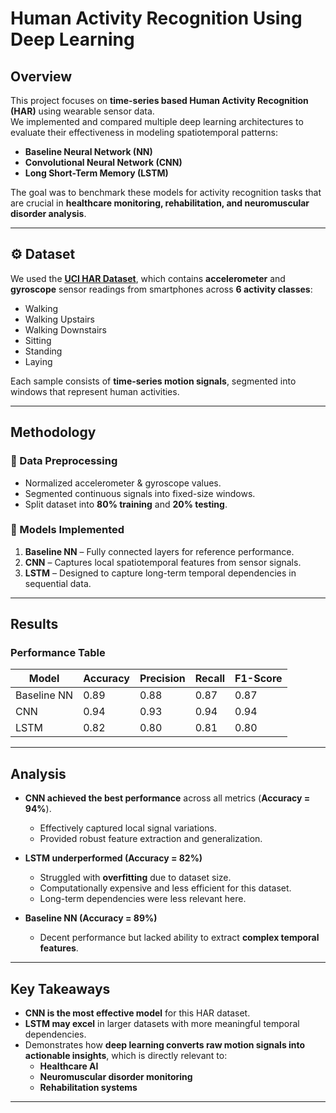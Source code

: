 # Human Activity Recognition Using Deep Learning

##  Overview
This project focuses on **time-series based Human Activity Recognition (HAR)** using wearable sensor data.  
We implemented and compared multiple deep learning architectures to evaluate their effectiveness in modeling spatiotemporal patterns:

- **Baseline Neural Network (NN)**  
- **Convolutional Neural Network (CNN)**  
- **Long Short-Term Memory (LSTM)**  

The goal was to benchmark these models for activity recognition tasks that are crucial in **healthcare monitoring, rehabilitation, and neuromuscular disorder analysis**.

---

## ⚙ Dataset
We used the **[UCI HAR Dataset](https://archive.ics.uci.edu/dataset/240/human+activity+recognition+using+smartphones)**, which contains **accelerometer** and **gyroscope** sensor readings from smartphones across **6 activity classes**:

- Walking  
- Walking Upstairs  
- Walking Downstairs  
- Sitting  
- Standing  
- Laying  

Each sample consists of **time-series motion signals**, segmented into windows that represent human activities.

---

##  Methodology

### 🔹 Data Preprocessing
- Normalized accelerometer & gyroscope values.  
- Segmented continuous signals into fixed-size windows.  
- Split dataset into **80% training** and **20% testing**.  

### 🔹 Models Implemented
1. **Baseline NN** – Fully connected layers for reference performance.  
2. **CNN** – Captures local spatiotemporal features from sensor signals.  
3. **LSTM** – Designed to capture long-term temporal dependencies in sequential data.  

---

##  Results

### Performance Table
| Model        | Accuracy | Precision | Recall | F1-Score |
|--------------|----------|-----------|--------|----------|
| Baseline NN  | 0.89     | 0.88      | 0.87   | 0.87     |
| CNN          | 0.94     | 0.93      | 0.94   | 0.94     |
| LSTM         | 0.82     | 0.80      | 0.81   | 0.80     |

---

## Analysis
- **CNN achieved the best performance** across all metrics (**Accuracy = 94%**).  
  - Effectively captured local signal variations.  
  - Provided robust feature extraction and generalization.  

- **LSTM underperformed (Accuracy = 82%)**  
  - Struggled with **overfitting** due to dataset size.  
  - Computationally expensive and less efficient for this dataset.  
  - Long-term dependencies were less relevant here.  

- **Baseline NN (Accuracy = 89%)**  
  - Decent performance but lacked ability to extract **complex temporal features**.  

---

## Key Takeaways
- **CNN is the most effective model** for this HAR dataset.  
- **LSTM may excel** in larger datasets with more meaningful temporal dependencies.  
- Demonstrates how **deep learning converts raw motion signals into actionable insights**, which is directly relevant to:  
  - **Healthcare AI**  
  - **Neuromuscular disorder monitoring**  
  - **Rehabilitation systems**  

---
